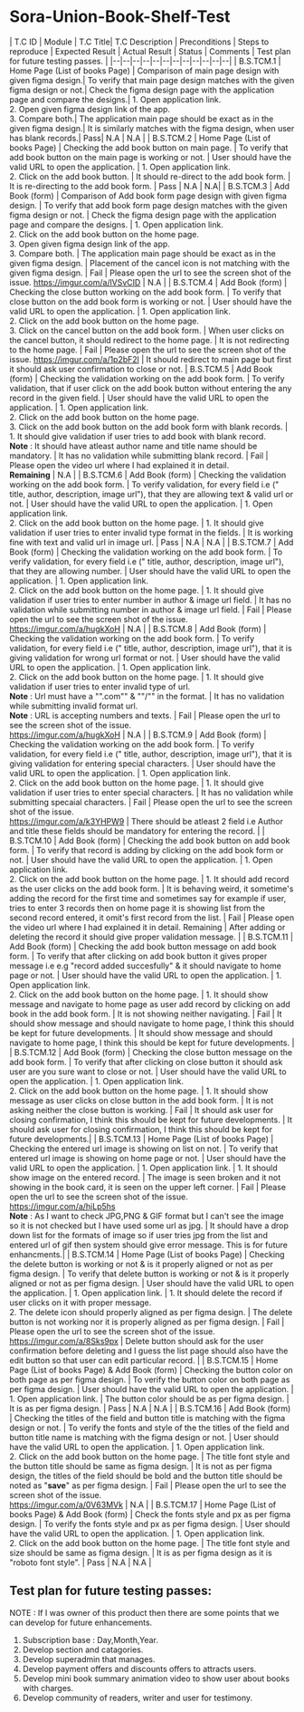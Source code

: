 # Sora-Union-Book-Shelf-Test


| T.C ID | Module | T.C Title| T.C Description | Preconditions | Steps to reproduce | Expected Result | Actual Result | Status | Comments | Test plan for future testing passes. |
|--|--|--|--|--|--|--|--|--|--|--|--|
| B.S.TCM.1 | Home Page (List of books Page) | Comparison of main page design with given figma design.| To verify that main page design matches with the given figma design or not.| Check the figma design page with the application page and compare the designs.| 1. Open application link. <br>2. Open given figma design link of the app.<br>3. Compare both.| The application main page should be exact as in the given figma design.| It is similarly matches with the figma design, when user has blank records.| Pass| N.A | N.A |
| B.S.TCM.2 | Home Page (List of books Page) | Checking the add book button on main page. | To verify that add book button on the main page is working or not. | User should have the valid URL to open the application. | 1. Open application link. <br> 2. Click on the add book button. | It should re-direct to the add book form. | It is re-directing to the add book form. | Pass | N.A | N.A| 
| B.S.TCM.3 | Add Book (form) | Comparison of Add book form page design with given figma design. | To verify that add book form page design matches with the given figma design or not. | Check the figma design page with the application page and compare the designs. | 1. Open application link.<br> 2. Click on the add book button on the home page.<br> 3. Open given figma design link of the app.<br> 3. Compare both. | The application main page should be exact as in the given figma design. | Placement of the cancel icon is not matching with the given figma design. | Fail | Please open the url to see the screen shot of the issue. https://imgur.com/a/lVSvCID | N.A |
| B.S.TCM.4 | Add Book (form) | Checking the close button working on the add book form. | To verify that close button on the add book form is working or not. | User should have the valid URL to open the application. | 1. Open application link.<br> 2. Click on the add book button on the home page.<br> 3. Click on the cancel button on the add book form. | When user clicks on the cancel button, it should redirect to the home page. | It is not redirecting to the home page. | Fail | Please open the url to see the screen shot of the issue. https://imgur.com/a/1p2bF2l | It should redirect to main page but first it should ask user confirmation to close or not.
| B.S.TCM.5 | Add Book (form) | Checking the validation working on the add book form. | To verify validation, that if user click on the add book button without entering the any record in the given field. | User should have the valid URL to open the application. | 1. Open application link.<br> 2. Click on the add book button on the home page.<br> 3. Click on the add book button on the add book form with blank records. | 1. It should give validation if user tries to add book with blank record. <br>  **Note** : It should have atleast author name and title name should be mandatory. | It has no validation while submitting blank record. | Fail | Please open the video url where I had explained it in detail. <br> **Remaining** | N.A |
| B.S.TCM.6 | Add Book (form) | Checking the validation working on the add book form. | To verify validation, for every field i.e (" title, author, description, image url"), that they are allowing text & valid url or not. | User should have the valid URL to open the application. | 1. Open application link. <br> 2. Click on the add book button on the home page. | 1. It should give validation if user tries to enter invalid type format in the fields. | It is working fine with text and valid url in image url. | Pass | N.A | N.A |
| B.S.TCM.7 | Add Book (form) | Checking the validation working on the add book form. | To verify validation, for every field i.e (" title, author, description, image url"), that they are allowing number. | User should have the valid URL to open the application. | 1. Open application link.<br> 2. Click on the add book button on the home page. | 1. It should give validation if user tries to enter number in author & image url field. | It has no validation while submitting number in author & image url field. | Fail | Please open the url to see the screen shot of the issue. <br> https://imgur.com/a/hugkXoH | N.A |
| B.S.TCM.8 | Add Book (form) | Checking the validation working on the add book form. | To verify validation, for every field i.e (" title, author, description, image url"), that it is giving validation for wrong url format or not. | User should have the valid URL to open the application. | 1. Open application link. <br> 2. Click on the add book button on the home page. | 1. It should give validation if user tries to enter invalid type of url. <br>  **Note** : Url must have a "".com"" & ""/"" in the format. | It has no validation while submitting invalid format url. <br>  **Note** : URL is accepting numbers and texts. | Fail | Please open the url to see the screen shot of the issue. <br> https://imgur.com/a/hugkXoH | N.A |
| B.S.TCM.9 | Add Book (form) | Checking the validation working on the add book form. | To verify validation, for every field i.e (" title, author, description, image url"), that it is giving validation for entering special characters. | User should have the valid URL to open the application. | 1. Open application link.<br>2. Click on the add book button on the home page. | 1. It should give validation if user tries to enter special characters. | It has no validation while submitting specaial characters. | Fail | Please open the url to see the screen shot of the issue. <br>https://imgur.com/a/k3YHPW9 | There should be atleast 2 field i.e Author and title these fields should be mandatory for entering the record. |
| B.S.TCM.10 | Add Book (form) | Checking the add book button on add book form. | To verify that record is adding by clicking on the add book form or not. | User should have the valid URL to open the application. | 1. Open application link. <br> 2. Click on the add book button on the home page. | 1. It should add record as the user clicks on the add book form. | It is behaving weird, it sometime's adding the record for the first time and sometimes say for example if user, tries to enter 3 records then on home page it is showing list from the second record entered, it omit's first record from the list. | Fail | Please open the video url where I had explained it in detail. Remaining | After adding or deleting the record it should give proper validation message. |
| B.S.TCM.11 | Add Book (form) | Checking the add book button message on add book form. | To verify that after clicking on add book button it gives proper message i.e e.g "record added succesfully" & it should navigate to home page or not. | User should have the valid URL to open the application. | 1. Open application link. <br>2. Click on the add book button on the home page. | 1. It should show message and navigate to home page as user add record by clicking on add book in the add book form. | It is not showing neither navigating. | Fail | It should show message and should navigate to home page, I think this should be kept for future developments. | It should show message and should navigate to home page, I think this should be kept for future developments. |
| B.S.TCM.12 | Add Book (form) | Checking the close button message on the add book form. | To verify that after clicking on close button it should ask user are you sure want to close or not. | User should have the valid URL to open the application. | 1. Open application link. <br>2. Click on the add book button on the home page. | 1. It should show message as user clicks on close button in the add book form. | It is not asking neither the close button is working. | Fail | It should ask user for closing confirmation, I think this should be kept for future developments. | It should ask user for closing confirmation, I think this should be kept for future developments.|
| B.S.TCM.13 | Home Page (List of books Page) | Checking the entered url image is showing on list on not. | To verify that entered url image is showing on home page or not. | User should have the valid URL to open the application. | 1. Open application link. | 1. It should show image on the entered record. | The image is seen broken and it not showing in the book card, it is seen on the upper left corner. | Fail | Please open the url to see the screen shot of the issue. <br>https://imgur.com/a/hjLp5hs<br> **Note** : As I want to check JPG,PNG & GIF format but I can't see the image so it is not checked but I have used some url as jpg. | It should have a drop down list for the formats of image so if user tries jpg from the list and entered url of gif then system should give error message. This is for future enhancments.|
| B.S.TCM.14 | Home Page (List of books Page) | Checking the delete button is working or not & is it properly aligned or not as per figma design. | To verify that delete button is working or not & is it properly aligned or not as per figma design. | User should have the valid URL to open the application. | 1. Open application link. | 1. It should delete the record if user clicks on it with proper message.<br> 2. The delete icon should properly aligned as per figma design. | The delete button is not working nor it is properly aligned as per figma design. | Fail | Please open the url to see the screen shot of the issue. <br> https://imgur.com/a/8Sks9px | Delete button should ask for the user confirmation before deleting and I guess the list page should also have the edit button so that user can edit particular record. |
| B.S.TCM.15 | Home Page (List of books Page) & Add Book (form) | Checking the button color on both page as per figma design. | To verify the button color on both page as per figma design. | User should have the valid URL to open the application. | 1. Open application link. | The button color should be as per figma design. | It is as per figma design. | Pass | N.A | N.A |
| B.S.TCM.16 | Add Book (form) | Checking the titles of the field and button title is matching with the figma design or not. | To verify the fonts and style of the the titles of the field and button title name is matching with the figma design or not. | User should have the valid URL to open the application. | 1. Open application link. <br>2. Click on the add book button on the home page. | The title font style and the button title should be same as figma design. | It is not as per figma design, the titles of the field should be bold and the button title should be noted as "**save**" as per figma design. | Fail | Please open the url to see the screen shot of the issue. <br> https://imgur.com/a/0V63MVk | N.A |
| B.S.TCM.17 | Home Page (List of books Page) & Add Book (form) | Check the fonts style and px as per figma design. | To verify the fonts style and px as per figma design. | User should have the valid URL to open the application. | 1. Open application link. <br> 2. Click on the add book button on the home page. | The title font style and size should be same as figma design. | It is as per figma design as it is "roboto font style". | Pass | N.A | N.A |



## Test plan for future testing passes:

NOTE : If I was owner of this product then there are some points that we can develop for future enhancements.

1. Subscription base : Day,Month,Year.
2. Develop section and catagories.
3. Develop superadmin that manages.
4. Develop payment offers and discounts offers to attracts users.
5. Develop mini book summary animation video to show user about books with charges.
6. Develop community of readers, writer and user for testimony.

